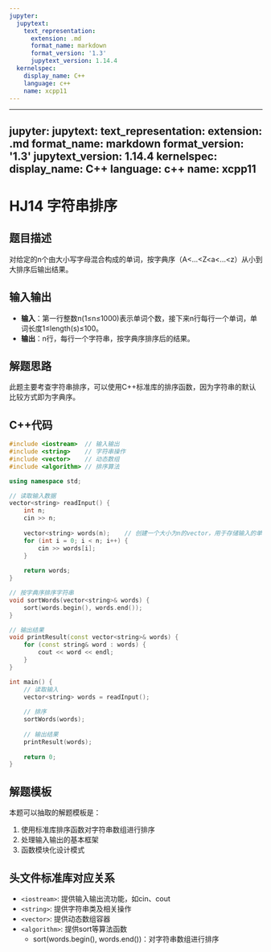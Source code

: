 ```yaml
---
jupyter:
  jupytext:
    text_representation:
      extension: .md
      format_name: markdown
      format_version: '1.3'
      jupytext_version: 1.14.4
  kernelspec:
    display_name: C++
    language: c++
    name: xcpp11
---
```


---
jupyter:
  jupytext:
    text_representation:
      extension: .md
      format_name: markdown
      format_version: '1.3'
      jupytext_version: 1.14.4
  kernelspec:
    display_name: C++
    language: c++
    name: xcpp11
---

# HJ14 字符串排序

## 题目描述
对给定的n个由大小写字母混合构成的单词，按字典序（A<...<Z<a<...<z）从小到大排序后输出结果。

## 输入输出
- **输入**：第一行整数n(1≤n≤1000)表示单词个数，接下来n行每行一个单词，单词长度1≤length(s)≤100。
- **输出**：n行，每行一个字符串，按字典序排序后的结果。

## 解题思路
此题主要考查字符串排序，可以使用C++标准库的排序函数，因为字符串的默认比较方式即为字典序。

## C++代码

```cpp
#include <iostream>  // 输入输出
#include <string>    // 字符串操作
#include <vector>    // 动态数组
#include <algorithm> // 排序算法

using namespace std;

// 读取输入数据
vector<string> readInput() {
    int n;
    cin >> n;
    
    vector<string> words(n);    // 创建一个大小为n的vector，用于存储输入的单词
    for (int i = 0; i < n; i++) {
        cin >> words[i];
    }
    
    return words;
}

// 按字典序排序字符串
void sortWords(vector<string>& words) {
    sort(words.begin(), words.end());
}

// 输出结果
void printResult(const vector<string>& words) {
    for (const string& word : words) {
        cout << word << endl;
    }
}

int main() {
    // 读取输入
    vector<string> words = readInput();
    
    // 排序
    sortWords(words);
    
    // 输出结果
    printResult(words);
    
    return 0;
}
```

## 解题模板
本题可以抽取的解题模板是：
1. 使用标准库排序函数对字符串数组进行排序
2. 处理输入输出的基本框架
3. 函数模块化设计模式

## 头文件标准库对应关系
- `<iostream>`: 提供输入输出流功能，如cin、cout
- `<string>`: 提供字符串类及相关操作
- `<vector>`: 提供动态数组容器
- `<algorithm>`: 提供sort等算法函数
  - sort(words.begin(), words.end())：对字符串数组进行排序
